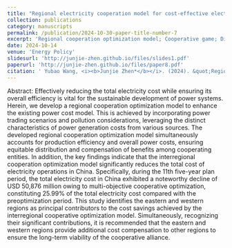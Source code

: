 ```yaml
---
title: "Regional electricity cooperation model for cost-effective electricity management with an emphasis on economic efficiency"
collection: publications
category: manuscripts
permalink: /publication/2024-10-30-paper-title-number-7
excerpt: 'Regional cooperation optimization model; Cooperative game; Distribution of benefits; Shapley value'
date: 2024-10-14
venue: 'Energy Policy'
slidesurl: 'http://junjie-zhen.github.io/files/slides1.pdf'
paperurl: 'http://junjie-zhen.github.io/files/paper8.pdf'
citation: ' Yubao Wang, <i><b>Junjie Zhen*</b></i>. (2024). &quot;Regional electricity cooperation model for cost-effective electricity management with an emphasis on economic efficiency.&quot; <i>Energy Policy</i>. 195.'
---
```


Abstract: Effectively reducing the total electricity cost while ensuring its overall efficiency is vital for the sustainable development of power systems. Herein, we develop a regional cooperation optimization model to enhance the existing power cost model. This is achieved by incorporating power trading scenarios and pollution considerations, leveraging the distinct characteristics of power generation costs from various sources. The developed regional cooperation optimization model simultaneously accounts for production efficiency and overall power costs, ensuring equitable distribution and compensation of benefits among cooperating entities. In addition, the key findings indicate that the interregional cooperation optimization model significantly reduces the total cost of electricity operations in China. Specifically, during the 11th five-year plan period, the total electricity cost in China exhibited a noteworthy decline of USD 50,876 million owing to multi-objective cooperative optimization, constituting 25.99% of the total electricity cost compared with the preoptimization period. This study identifies the eastern and western regions as principal contributors to the cost savings achieved by the interregional cooperative optimization model. Simultaneously, recognizing their significant contributions, it is recommended that the eastern and western regions provide additional cost compensation to other regions to ensure the long-term viability of the cooperative alliance.
